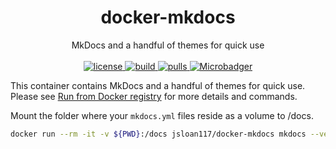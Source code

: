<h1 align="center">
  docker-mkdocs
</h1>

<p align="center">
  MkDocs and a handful of themes for quick use
  <br/><br/>

  <a href="https://github.com/jsloan117/docker-mkdocs/blob/master/LICENSE/">
    <img alt="license" src="https://img.shields.io/badge/License-GPLv3-blue.svg" />
  </a>
  <a href="https://dev.azure.com/jsloan117/docker-containers/_build?definitionId=6">
    <img alt="build" src="https://dev.azure.com/jsloan117/docker-containers/_apis/build/status/mkdocs?branchName=master" />
  </a>
  <a href="https://hub.docker.com/r/jsloan117/docker-mkdocs/">
    <img alt="pulls" src="https://img.shields.io/docker/pulls/jsloan117/docker-mkdocs.svg" />
  </a>
  <a href="https://microbadger.com/images/jsloan117/docker-mkdocs">
    <img alt="Microbadger" src="https://images.microbadger.com/badges/image/jsloan117/docker-mkdocs.svg" />
  </a>
</p>

This container contains MkDocs and a handful of themes for quick use. Please see [Run from Docker registry](http://jsloan117.github.io/docker-mkdocs/run-from-docker-registry) for more details and commands.

Mount the folder where your `mkdocs.yml` files reside as a volume to /docs.

``` bash
docker run --rm -it -v ${PWD}:/docs jsloan117/docker-mkdocs mkdocs --version
```
